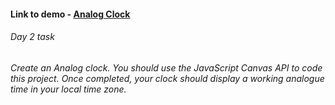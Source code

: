 #### Link to demo - [Analog Clock](https://abiola-farounbi.github.io/ecx-30days-of-code/day2/) 
###### Day 2 task
###### Create an Analog clock. You should use the JavaScript Canvas API to code this project. Once completed, your clock should display a working analogue time in your local time zone.
